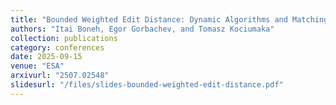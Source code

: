 ```yaml
---
title: "Bounded Weighted Edit Distance: Dynamic Algorithms and Matching Lower Bounds"
authors: "Itai Boneh, Egor Gorbachev, and Tomasz Kociumaka"
collection: publications
category: conferences
date: 2025-09-15
venue: "ESA"
arxivurl: "2507.02548"
slidesurl: "/files/slides-bounded-weighted-edit-distance.pdf"
---
```

